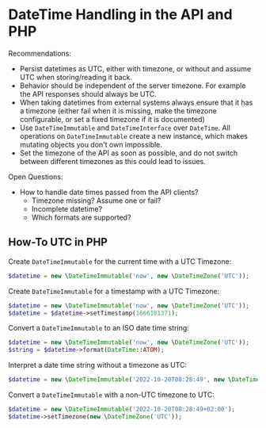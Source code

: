 # DateTime Handling in the API and PHP

Recommendations:

* Persist datetimes as UTC, either with timezone, or without and assume UTC when storing/reading it back.
* Behavior should be independent of the server timezone. For example the API responses should always be UTC.
* When taking datetimes from external systems always ensure that it has a timezone (either fail when it is missing, make the timezone configurable, or set a fixed timezone if it is documented)
* Use `DateTimeImmutable` and `DateTimeInterface` over `DateTime`. All operations on `DateTimeImmutable` create a new instance, which makes mutating objects you don't own impossible.
* Set the timezone of the API as soon as possible, and do not switch between different timezones as this could lead to issues.

Open Questions:

* How to handle date times passed from the API clients?
  * Timezone missing? Assume one or fail?
  * Incomplete datetime?
  * Which formats are supported?

## How-To UTC in PHP

Create `DateTimeImmutable` for the current time with a UTC Timezone:

```php
$datetime = new \DateTimeImmutable('now', new \DateTimeZone('UTC'));
```

Create `DateTimeImmutable` for a timestamp with a UTC Timezone:

```php
$datetime = new \DateTimeImmutable('now', new \DateTimeZone('UTC'));
$datetime = $datetime->setTimestamp(1666181371);
```

Convert a `DateTimeImmutable` to an ISO date time string:

```php
$datetime = new \DateTimeImmutable('now', new \DateTimeZone('UTC'));
$string = $datetime->format(DateTime::ATOM);
```

Interpret a date time string without a timezone as UTC:

```php
$datetime = new \DateTimeImmutable('2022-10-20T08:28:49', new \DateTimeZone('UTC'));
```

Convert a `DateTimeImmutable` with a non-UTC timezone to UTC:

```php
$datetime = new \DateTimeImmutable('2022-10-20T08:28:49+02:00');
$datetime->setTimezone(new \DateTimeZone('UTC'));
```
